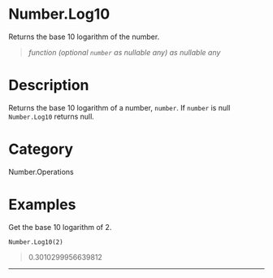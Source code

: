 ﻿# Number.Log10
Returns the base 10 logarithm of the number.
> _function (optional <code>number</code> as nullable any) as nullable any_
# Description 
Returns the base 10 logarithm of a number, <code>number</code>. If <code>number</code> is null <code>Number.Log10</code> returns null.

# Category 
Number.Operations
# Examples 
Get the base 10 logarithm of 2.
```
Number.Log10(2)
```
> 0.3010299956639812
***
